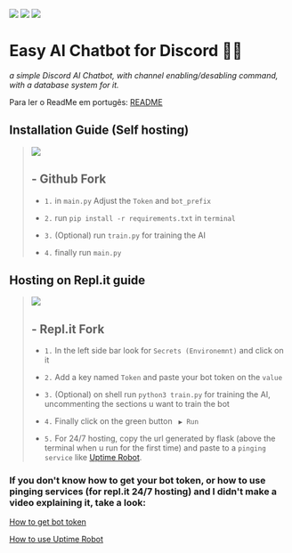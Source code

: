 <a href="https://github.com/LeudoNeto/easy-ai-chatbot-for-discord/fork" target="_blank"><img src="https://img.shields.io/github/forks/LeudoNeto/easy-ai-chatbot-for-discord.svg" target="_blank"></a>
<a href="https://github.com/LeudoNeto/easy-ai-chatbot-for-discord/fork" target="_blank"><img src="https://img.shields.io/github/stars/LeudoNeto/easy-ai-chatbot-for-discord.svg" target="_blank"></a>
<a href="https://replit.com/@LeudoNeto/ai-chatbot" target="_blank"><img src="https://repl.it/badge/github/LeudoNeto/ai-chatbot" target="_blank"></a>
# Easy AI Chatbot for Discord 🤖💬
 
*a simple Discord AI Chatbot, with channel enabling/desabling command, with a database system for it.*

Para ler o ReadMe em portugês: [README](README.ptbr.md)

## Installation Guide (Self hosting)

><a href="https://github.com/LeudoNeto/easy-ai-chatbot-for-discord/fork" target="_blank"><img src="https://img.shields.io/github/forks/LeudoNeto/easy-ai-chatbot-for-discord.svg" target="_blank"></a>  <h2> - **Github Fork**</h2>
> 
> - ` 1. ` in `main.py` Adjust the `Token` and `bot_prefix`
> 
> - ` 2. ` run `pip install -r requirements.txt` in `terminal`
> 
> - ` 3. ` (Optional) run `train.py` for training the AI
> 
> - ` 4. ` finally run `main.py`

## Hosting on Repl.it guide
><a href="https://replit.com/@LeudoNeto/ai-chatbot" target="_blank"><img src="https://repl.it/badge/github/LeudoNeto/ai-chatbot" target="_blank"></a>  <h2> - **Repl.it Fork**</h2>
>
> - ` 1. ` In the left side bar look for `Secrets (Environemnt)` and click on it
> 
> - ` 2. ` Add a key named `Token` and paste your bot token on the `value`
> 
> - ` 3. ` (Optional) on shell run `python3 train.py` for training the AI, uncommenting the sections u want to train the bot
> 
> - ` 4. ` Finally click on the green button ` ▶ Run`
> 
> - ` 5. ` For 24/7 hosting, copy the url generated by flask (above the terminal when u run for the first time) and paste to a `pinging service` like [Uptime Robot](https://uptimerobot.com).

### If you don't know how to get your bot token, or how to use pinging services (for repl.it 24/7 hosting) and I didn't make a video explaining it, take a look:
[How to get bot token](https://www.youtube.com/watch?v=aI4OmIbkJH8&ab_channel=WomboTech)

[How to use Uptime Robot](https://www.youtube.com/watch?v=-5ptk-Klfcw)
